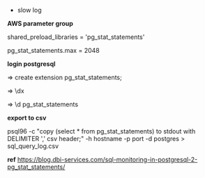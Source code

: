 - slow log

**AWS parameter group**

shared_preload_libraries = 'pg_stat_statements'

pg_stat_statements.max = 2048

**login postgresql**

=> create extension pg_stat_statements;

=> \dx

=> \d pg_stat_statements

**export to csv** 

psql96 -c "copy (select * from pg_stat_statements) to stdout with DELIMITER ',' csv header;" -h hostname -p port -d postgres > sql_query_log.csv


**ref**
https://blog.dbi-services.com/sql-monitoring-in-postgresql-2-pg_stat_statements/
